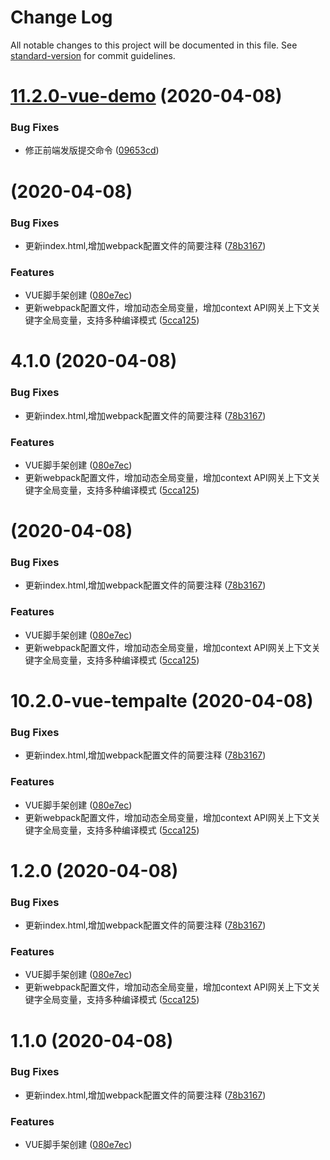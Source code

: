 # Change Log

All notable changes to this project will be documented in this file. See [standard-version](https://github.com/conventional-changelog/standard-version) for commit guidelines.

<a name="11.2.0-vue-demo"></a>
# [11.2.0-vue-demo](https://pl.git.iflytek.com/vision/zf-frontend-lib/compare/v11.1.0-vue-demo...v11.2.0-vue-demo) (2020-04-08)


### Bug Fixes

* 修正前端发版提交命令 ([09653cd](https://pl.git.iflytek.com/vision/zf-frontend-lib/commits/09653cd))



<a name=""></a>
#  (2020-04-08)


### Bug Fixes

* 更新index.html,增加webpack配置文件的简要注释 ([78b3167](https://pl.git.iflytek.com/vision/zf-frontend-lib/commits/78b3167))


### Features

* VUE脚手架创建 ([080e7ec](https://pl.git.iflytek.com/vision/zf-frontend-lib/commits/080e7ec))
* 更新webpack配置文件，增加动态全局变量，增加context API网关上下文关键字全局变量，支持多种编译模式 ([5cca125](https://pl.git.iflytek.com/vision/zf-frontend-lib/commits/5cca125))



<a name="4.1.0"></a>
# 4.1.0 (2020-04-08)


### Bug Fixes

* 更新index.html,增加webpack配置文件的简要注释 ([78b3167](https://pl.git.iflytek.com/vision/zf-frontend-lib/commits/78b3167))


### Features

* VUE脚手架创建 ([080e7ec](https://pl.git.iflytek.com/vision/zf-frontend-lib/commits/080e7ec))
* 更新webpack配置文件，增加动态全局变量，增加context API网关上下文关键字全局变量，支持多种编译模式 ([5cca125](https://pl.git.iflytek.com/vision/zf-frontend-lib/commits/5cca125))



<a name=""></a>
#  (2020-04-08)


### Bug Fixes

* 更新index.html,增加webpack配置文件的简要注释 ([78b3167](https://pl.git.iflytek.com/vision/zf-frontend-lib/commits/78b3167))


### Features

* VUE脚手架创建 ([080e7ec](https://pl.git.iflytek.com/vision/zf-frontend-lib/commits/080e7ec))
* 更新webpack配置文件，增加动态全局变量，增加context API网关上下文关键字全局变量，支持多种编译模式 ([5cca125](https://pl.git.iflytek.com/vision/zf-frontend-lib/commits/5cca125))



<a name="10.2.0-vue-tempalte"></a>
# 10.2.0-vue-tempalte (2020-04-08)


### Bug Fixes

* 更新index.html,增加webpack配置文件的简要注释 ([78b3167](https://pl.git.iflytek.com/vision/zf-frontend-lib/commits/78b3167))


### Features

* VUE脚手架创建 ([080e7ec](https://pl.git.iflytek.com/vision/zf-frontend-lib/commits/080e7ec))
* 更新webpack配置文件，增加动态全局变量，增加context API网关上下文关键字全局变量，支持多种编译模式 ([5cca125](https://pl.git.iflytek.com/vision/zf-frontend-lib/commits/5cca125))



<a name="1.2.0"></a>
# 1.2.0 (2020-04-08)


### Bug Fixes

* 更新index.html,增加webpack配置文件的简要注释 ([78b3167](https://pl.git.iflytek.com/vision/zf-frontend-lib/commits/78b3167))


### Features

* VUE脚手架创建 ([080e7ec](https://pl.git.iflytek.com/vision/zf-frontend-lib/commits/080e7ec))
* 更新webpack配置文件，增加动态全局变量，增加context API网关上下文关键字全局变量，支持多种编译模式 ([5cca125](https://pl.git.iflytek.com/vision/zf-frontend-lib/commits/5cca125))



<a name="1.1.0"></a>
# 1.1.0 (2020-04-08)


### Bug Fixes

* 更新index.html,增加webpack配置文件的简要注释 ([78b3167](https://pl.git.iflytek.com/vision/zf-frontend-lib/commits/78b3167))


### Features

* VUE脚手架创建 ([080e7ec](https://pl.git.iflytek.com/vision/zf-frontend-lib/commits/080e7ec))
